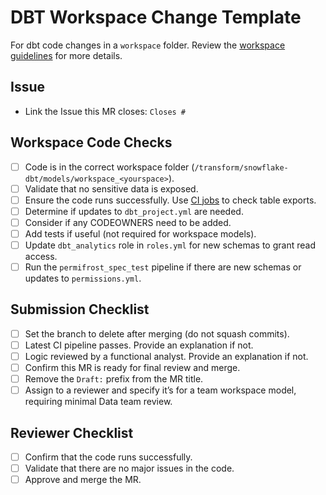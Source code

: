 # DBT Workspace Change Template

For dbt code changes in a `workspace` folder. Review the [workspace guidelines](https://about.gitlab.com/handbook/business-ops/data-team/platform/dbt-guide/index.html#workspaces) for more details.

## Issue
- Link the Issue this MR closes: `Closes #`

## Workspace Code Checks

- [ ] Code is in the correct workspace folder (`/transform/snowflake-dbt/models/workspace_<yourspace>`).
- [ ] Validate that no sensitive data is exposed.
- [ ] Ensure the code runs successfully. Use [CI jobs](https://about.gitlab.com/handbook/business-technology/data-team/platform/ci-jobs) to check table exports.
- [ ] Determine if updates to `dbt_project.yml` are needed.
- [ ] Consider if any CODEOWNERS need to be added.
- [ ] Add tests if useful (not required for workspace models).
- [ ] Update `dbt_analytics` role in `roles.yml` for new schemas to grant read access.
- [ ] Run the `permifrost_spec_test` pipeline if there are new schemas or updates to `permissions.yml`.

## Submission Checklist

- [ ] Set the branch to delete after merging (do not squash commits).
- [ ] Latest CI pipeline passes. Provide an explanation if not.
- [ ] Logic reviewed by a functional analyst. Provide an explanation if not.
- [ ] Confirm this MR is ready for final review and merge.
- [ ] Remove the `Draft:` prefix from the MR title.
- [ ] Assign to a reviewer and specify it’s for a team workspace model, requiring minimal Data team review.

## Reviewer Checklist

- [ ] Confirm that the code runs successfully.
- [ ] Validate that there are no major issues in the code.
- [ ] Approve and merge the MR.